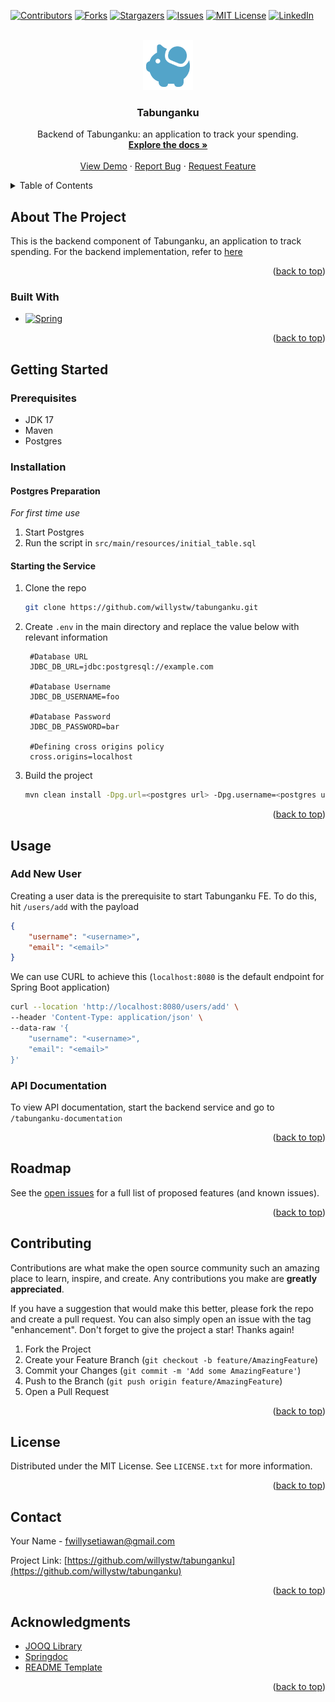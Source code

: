 <!-- Improved compatibility of back to top link: See: https://github.com/othneildrew/Best-README-Template/pull/73 -->
<a name="readme-top"></a>
<!--
*** Thanks for checking out the Best-README-Template. If you have a suggestion
*** that would make this better, please fork the repo and create a pull request
*** or simply open an issue with the tag "enhancement".
*** Don't forget to give the project a star!
*** Thanks again! Now go create something AMAZING! :D
-->



<!-- PROJECT SHIELDS -->
<!--
*** I'm using markdown "reference style" links for readability.
*** Reference links are enclosed in brackets [ ] instead of parentheses ( ).
*** See the bottom of this document for the declaration of the reference variables
*** for contributors-url, forks-url, etc. This is an optional, concise syntax you may use.
*** https://www.markdownguide.org/basic-syntax/#reference-style-links
-->
[![Contributors][contributors-shield]][contributors-url]
[![Forks][forks-shield]][forks-url]
[![Stargazers][stars-shield]][stars-url]
[![Issues][issues-shield]][issues-url]
[![MIT License][license-shield]][license-url]
[![LinkedIn][linkedin-shield]][linkedin-url]



<!-- PROJECT LOGO -->
<br />
<div align="center">
  <a href="https://github.com/willystw/tabunganku">
    <img src="docs/images/logo.svg" alt="Logo" width="80" height="80">
  </a>

<h3 align="center">Tabunganku</h3>

  <p align="center">
    Backend of Tabunganku: an application to track your spending.
    <br />
    <a href="https://github.com/willystw/tabunganku"><strong>Explore the docs »</strong></a>
    <br />
    <br />
    <a href="https://github.com/willystw/tabunganku">View Demo</a>
    ·
    <a href="https://github.com/willystw/tabunganku/issues">Report Bug</a>
    ·
    <a href="https://github.com/willystw/tabunganku/issues">Request Feature</a>
  </p>
</div>



<!-- TABLE OF CONTENTS -->
<details>
  <summary>Table of Contents</summary>
  <ol>
    <li>
      <a href="#about-the-project">About The Project</a>
      <ul>
        <li><a href="#built-with">Built With</a></li>
      </ul>
    </li>
    <li>
      <a href="#getting-started">Getting Started</a>
      <ul>
        <li><a href="#prerequisites">Prerequisites</a></li>
        <li><a href="#installation">Installation</a></li>
      </ul>
    </li>
    <li><a href="#usage">Usage</a></li>
    <li><a href="#roadmap">Roadmap</a></li>
    <li><a href="#contributing">Contributing</a></li>
    <li><a href="#license">License</a></li>
    <li><a href="#contact">Contact</a></li>
    <li><a href="#acknowledgments">Acknowledgments</a></li>
  </ol>
</details>



<!-- ABOUT THE PROJECT -->
## About The Project
This is the backend component of Tabunganku, an application to track spending. For the backend implementation, refer to [here][tabunganku-fe-url]

<p align="right">(<a href="#readme-top">back to top</a>)</p>

### Built With
* [![Spring][spring.io]][spring-url]

<p align="right">(<a href="#readme-top">back to top</a>)</p>



<!-- GETTING STARTED -->
## Getting Started

### Prerequisites

* JDK 17
* Maven
* Postgres

### Installation

#### Postgres Preparation
_For first time use_
1. Start Postgres
2. Run the script in `src/main/resources/initial_table.sql`
#### Starting the Service

1. Clone the repo
   ```sh
   git clone https://github.com/willystw/tabunganku.git
   ```
2. Create `.env` in the main directory and replace the value below with relevant information
   ```
    #Database URL
    JDBC_DB_URL=jdbc:postgresql://example.com
    
    #Database Username
    JDBC_DB_USERNAME=foo
    
    #Database Password
    JDBC_DB_PASSWORD=bar
    
    #Defining cross origins policy
    cross.origins=localhost
   ```
3. Build the project
   ```sh
   mvn clean install -Dpg.url=<postgres url> -Dpg.username=<postgres username> -Dpg.password=<postgres password>
   ```

<p align="right">(<a href="#readme-top">back to top</a>)</p>



<!-- USAGE EXAMPLES -->
## Usage
### Add New User
Creating a user data is the prerequisite to start Tabunganku FE. To do this, hit `/users/add` with the payload
```json 
{
    "username": "<username>",
    "email": "<email>"
}
```

We can use CURL to achieve this (`localhost:8080` is the default endpoint for Spring Boot application)
```sh
curl --location 'http://localhost:8080/users/add' \
--header 'Content-Type: application/json' \
--data-raw '{
    "username": "<username>",
    "email": "<email>"
}'
```
### API Documentation
To view API documentation, start the backend service and go to `/tabunganku-documentation`


<p align="right">(<a href="#readme-top">back to top</a>)</p>



<!-- ROADMAP -->
## Roadmap
See the [open issues](https://github.com/willystw/tabunganku/issues) for a full list of proposed features (and known issues).

<p align="right">(<a href="#readme-top">back to top</a>)</p>


<!-- CONTRIBUTING -->
## Contributing

Contributions are what make the open source community such an amazing place to learn, inspire, and create. Any contributions you make are **greatly appreciated**.

If you have a suggestion that would make this better, please fork the repo and create a pull request. You can also simply open an issue with the tag "enhancement".
Don't forget to give the project a star! Thanks again!

1. Fork the Project
2. Create your Feature Branch (`git checkout -b feature/AmazingFeature`)
3. Commit your Changes (`git commit -m 'Add some AmazingFeature'`)
4. Push to the Branch (`git push origin feature/AmazingFeature`)
5. Open a Pull Request

<p align="right">(<a href="#readme-top">back to top</a>)</p>



<!-- LICENSE -->
## License

Distributed under the MIT License. See `LICENSE.txt` for more information.

<p align="right">(<a href="#readme-top">back to top</a>)</p>



<!-- CONTACT -->
## Contact

Your Name - fwillysetiawan@gmail.com

Project Link: [https://github.com/willystw/tabunganku](https://github.com/willystw/tabunganku)

<p align="right">(<a href="#readme-top">back to top</a>)</p>



<!-- ACKNOWLEDGMENTS -->
## Acknowledgments

* [JOOQ Library](https://www.jooq.org/)
* [Springdoc](https://springdoc.org/)
* [README Template](https://github.com/othneildrew/Best-README-Template)

<p align="right">(<a href="#readme-top">back to top</a>)</p>



<!-- MARKDOWN LINKS & IMAGES -->
<!-- https://www.markdownguide.org/basic-syntax/#reference-style-links -->
[contributors-shield]: https://img.shields.io/github/contributors/willystw/tabunganku.svg?style=for-the-badge
[contributors-url]: https://github.com/willystw/tabunganku/graphs/contributors
[forks-shield]: https://img.shields.io/github/forks/willystw/tabunganku.svg?style=for-the-badge
[forks-url]: https://github.com/willystw/tabunganku/network/members
[stars-shield]: https://img.shields.io/github/stars/willystw/tabunganku.svg?style=for-the-badge
[stars-url]: https://github.com/willystw/tabunganku/stargazers
[issues-shield]: https://img.shields.io/github/issues/willystw/tabunganku.svg?style=for-the-badge
[issues-url]: https://github.com/willystw/tabunganku/issues
[license-shield]: https://img.shields.io/github/license/willystw/tabunganku.svg?style=for-the-badge
[license-url]: https://github.com/willystw/tabunganku/blob/master/LICENSE
[linkedin-shield]: https://img.shields.io/badge/-LinkedIn-black.svg?style=for-the-badge&logo=linkedin&colorB=555
[linkedin-url]: https://linkedin.com/in/willy-s-0147561a6
[product-screenshot]: images/screenshot.png
[Next.js]: https://img.shields.io/badge/next.js-000000?style=for-the-badge&logo=nextdotjs&logoColor=white
[Next-url]: https://nextjs.org/
[React.js]: https://img.shields.io/badge/React-20232A?style=for-the-badge&logo=react&logoColor=61DAFB
[React-url]: https://reactjs.org/
[Vue.js]: https://img.shields.io/badge/Vue.js-35495E?style=for-the-badge&logo=vuedotjs&logoColor=4FC08D
[Vue-url]: https://vuejs.org/
[Angular.io]: https://img.shields.io/badge/Angular-DD0031?style=for-the-badge&logo=angular&logoColor=white
[Angular-url]: https://angular.io/
[Svelte.dev]: https://img.shields.io/badge/Svelte-4A4A55?style=for-the-badge&logo=svelte&logoColor=FF3E00
[Svelte-url]: https://svelte.dev/
[Laravel.com]: https://img.shields.io/badge/Laravel-FF2D20?style=for-the-badge&logo=laravel&logoColor=white
[Laravel-url]: https://laravel.com
[Bootstrap.com]: https://img.shields.io/badge/Bootstrap-563D7C?style=for-the-badge&logo=bootstrap&logoColor=white
[Bootstrap-url]: https://getbootstrap.com
[JQuery.com]: https://img.shields.io/badge/jQuery-0769AD?style=for-the-badge&logo=jquery&logoColor=white
[JQuery-url]: https://jquery.com 
[spring.io]: https://img.shields.io/badge/Spring-6DB33F?style=for-the-badge&logo=spring&logoColor=white
[spring-url]: https://spring.io/
[tabunganku-fe-url]: https://github.com/willystw/tabunganku-fe
